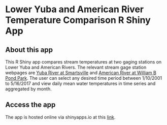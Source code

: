 # Lower Yuba and American River Temperature Comparison R Shiny App

## About this app
This R Shiny app compares stream temperatures at two gaging stations on Lower Yuba and American Rivers. The relevant stream gage station webpages are [Yuba River at Smartsville](http://cdec.water.ca.gov/dynamicapp/staMeta?station_id=YRS) and [American River at William B Pond Park](http://cdec.water.ca.gov/dynamicapp/staMeta?station_id=AWP). The user can select any desired time period between 1/10/2001 to 5/16/2017 and view daily mean water temperatures in time series and aggregated by month.

## Access the app
The app is hosted online via shinyapps.io at this [link](https://jjspector.shinyapps.io/yuba_american_temp_comparison/).
